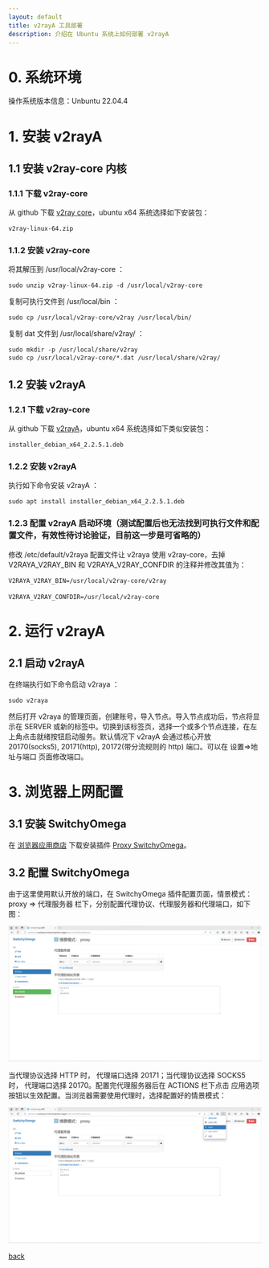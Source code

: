 ```yaml
---
layout: default
title: v2rayA 工具部署
description: 介绍在 Ubuntu 系统上如何部署 v2rayA
---
```


# 0. 系统环境

操作系统版本信息：Unbuntu 22.04.4

# 1. 安装 v2rayA

## 1.1 安装 v2ray-core 内核

### 1.1.1 下载 v2ray-core

从 github 下载 [v2ray core](https://github.com/v2ray/v2ray-core/releases)，ubuntu x64 系统选择如下安装包：

```
v2ray-linux-64.zip
```

### 1.1.2 安装 v2ray-core

将其解压到 /usr/local/v2ray-core ：

```
sudo unzip v2ray-linux-64.zip -d /usr/local/v2ray-core
```

复制可执行文件到 /usr/local/bin ：

```
sudo cp /usr/local/v2ray-core/v2ray /usr/local/bin/
```

复制 dat 文件到 /usr/local/share/v2ray/ ：

```
sudo mkdir -p /usr/local/share/v2ray
sudo cp /usr/local/v2ray-core/*.dat /usr/local/share/v2ray/
```

## 1.2 安装 v2rayA

### 1.2.1 下载 v2ray-core

从 github 下载 [v2rayA](https://github.com/v2rayA/v2rayA/releases)，ubuntu x64 系统选择如下类似安装包：

```
installer_debian_x64_2.2.5.1.deb
```

### 1.2.2 安装 v2rayA

执行如下命令安装 v2rayA ：

```
sudo apt install installer_debian_x64_2.2.5.1.deb
```

### 1.2.3 配置 v2rayA 启动环境（测试配置后也无法找到可执行文件和配置文件，有效性待讨论验证，目前这一步是可省略的）

修改 /etc/default/v2raya 配置文件让 v2raya 使用 v2ray-core，去掉 V2RAYA_V2RAY_BIN 和 V2RAYA_V2RAY_CONFDIR 的注释并修改其值为：

```
V2RAYA_V2RAY_BIN=/usr/local/v2ray-core/v2ray

V2RAYA_V2RAY_CONFDIR=/usr/local/v2ray-core
```

# 2. 运行 v2rayA

## 2.1 启动 v2rayA

在终端执行如下命令启动 v2raya ：

```
sudo v2raya
```

然后打开 v2raya 的管理页面，创建账号，导入节点。导入节点成功后，节点将显示在 SERVER 或新的标签中。切换到该标签页，选择一个或多个节点连接，在左上角点击就绪按钮启动服务。默认情况下 v2rayA 会通过核心开放 20170(socks5), 20171(http), 20172(带分流规则的 http) 端口。可以在 设置=>地址与端口 页面修改端口。

# 3. 浏览器上网配置

## 3.1 安装 SwitchyOmega

在 [浏览器应用商店](https://chromewebstore.google.com/?hl=zh) 下载安装插件 [Proxy SwitchyOmega](https://chromewebstore.google.com/detail/padekgcemlokbadohgkifijomclgjgif?hl=zh)。

## 3.2 配置 SwitchyOmega

由于这里使用默认开放的端口，在 SwitchyOmega 插件配置页面，情景模式：proxy => 代理服务器 栏下，分别配置代理协议、代理服务器和代理端口，如下图：

![setup SwitchyOmega](../images/v2rayA-SwitchyOmega-1-setup.png)

当代理协议选择 HTTP 时， 代理端口选择 20171；当代理协议选择 SOCKS5 时， 代理端口选择 20170。配置完代理服务器后在 ACTIONS 栏下点击 应用选项 按钮以生效配置。当浏览器需要使用代理时，选择配置好的情景模式：

![select a scenario mode](../images/v2rayA-SwitchyOmega-2-selectScenarioMode.png)

[back](./)
